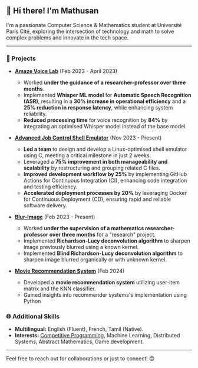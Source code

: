 ## 👋 Hi there! I'm Mathusan

I'm a passionate Computer Science & Mathematics student at Université Paris Cité, exploring the intersection of technology and math to solve complex problems and innovate in the tech space.

---

### 🌟 Projects

- **[Amaze Voice Lab](https://github.com/mathusanMe/Amaze-Voice-Lab)** (Feb 2023 - April 2023)
  - Worked **under the guidance of a researcher-professor over three months**.
  - Implemented **Whisper ML model** for **Automatic Speech Recognition (ASR)**, resulting in a **30% increase in operational efficiency** and a **25% reduction in response latency**, while enhancing system reliability.
  - **Reduced processing time** for voice recognition by **84%** by integrating an optimised Whisper model instead of the base model.

- **[Advanced Job Control Shell Emulator](https://github.com/mathusanMe/Job-Control-Shell-Emulator)** (Nov 2023 - Present)
  - **Led a team** to design and develop a Linux-optimised shell emulator using C, meeting a critical milestone in just 2 weeks.
  - Leveraged a **75% improvement in both manageability and scalability** by restructuring and grouping related C files.
  - **Improved development workflow by 25%** by implementing GitHub Actions for Continuous Integration (CI), enhancing code integration and testing efficiency.
  - **Accelerated deployment processes by 20%** by leveraging Docker for Continuous Deployment (CD), ensuring rapid and reliable software delivery.
 
- **[Blur-Image](https://github.com/mathusanm6/Blur-Image)** (Feb 2023 - Present)
  - Worked **under the supervision of a mathematics researcher-professor over three months** for a "research" project.
  - Implemented **Richardson-Lucy deconvolution algorithm** to sharpen image previously blurred using a known kernel.
  - Implemented **Blind Richardson-Lucy deconvolution algorithm** to sharpen image blurred organically or with unknown kernel.

- **[Movie Recommendation System](https://github.com/mathusanMe/Movie-Recommendation-System)** (Feb 2024)
  - Developed a **movie recommendation system** utilizing user-item matrix and the KNN classifier.
  - Gained insights into recommender systems's implementation using Python

### 🌐 Additional Skills
- **Multilingual:** English (Fluent), French, Tamil (Native).
- **Interests:** [Competitive Programming](https://github.com/mathusanMe/LeetCode), Machine Learning, Distributed Systems, Abstract Mathematics, Game development.

---

Feel free to reach out for collaborations or just to connect! 😊

